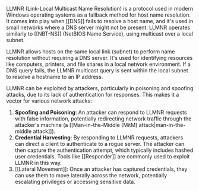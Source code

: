 LLMNR (Link-Local Multicast Name Resolution) is a protocol used in modern Windows operating systems as a fallback method for host name resolution. It comes into play when [[DNS]] fails to resolve a host name, and it's used in small networks where a DNS server might not be present. LLMNR operates similarly to [[NBT-NS]] (NetBIOS Name Service), using multicast over a local subnet.

LLMNR allows hosts on the same local link (subnet) to perform name resolution without requiring a DNS server. It's used for identifying resources like computers, printers, and file shares in a local network environment. If a DNS query fails, the LLMNR multicast query is sent within the local subnet to resolve a hostname to an IP address.

LLMNR can be exploited by attackers, particularly in poisoning and spoofing attacks, due to its lack of authentication for responses. This makes it a vector for various network attacks:

1. **Spoofing and Poisoning**: An attacker can respond to LLMNR requests with false information, potentially redirecting network traffic through the attacker's machine (a [[Man-in-the-Middle (MitM) attack|man-in-the-middle attack]]).
2. **Credential Harvesting**: By responding to LLMNR requests, attackers can direct a client to authenticate to a rogue server. The attacker can then capture the authentication attempt, which typically includes hashed user credentials. Tools like [[Responder]] are commonly used to exploit LLMNR in this way.
3. [[Lateral Movement]]: Once an attacker has captured credentials, they can use them to move laterally across the network, potentially escalating privileges or accessing sensitive data.

